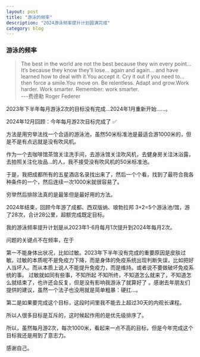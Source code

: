 ```yaml
---
layout: post
title: "游泳的频率"
description: "2024游泳频率提升计划圆满完成"
category: blog
---
```


### 游泳的频率

> The best in the world are not the best because they win every point... It’s because they know they’ll lose... again and again… and have learned how to deal with it.You accept it. Cry it out if you need to... then force a smile.You move on. Be relentless. Adapt and grow.Work harder. Work smarter. Remember: work smarter.  
> ---费德勒 Roger Federer



2023年下半年每月游泳2次的目标没有完成…2024年1月重新开始……。


2024年12月回顾：今年每月游2次目标完成了 ✅

方法是用穷举法找一个合适的游泳池，虽然50米标准池是最适合游1000米的，但是不是有点远就是没有吹风机。

作为一个去咖啡馆茶馆关注洗手间，去游泳馆关注吹风机，去健身房关注沐浴露，去拍照关注化妆品…的人，我不接受没有吹风机的50米标准池。

于是，我把成都所有的五星酒店名录找出来了，然后一个个看，找到了最符合我各种条件的一个，然后连续一次1000米就很容易了。

穷举然后排除法真的是最笨但是最好用的方法。


2024年结束，回顾今年游了成都、西双版纳、琅勃拉邦 3+2=5个游泳池/馆，游了28次，合计28公里，超额完成既定目标。

我的游泳频率提升计划是从2023年1-6月每月1次提升到2024年每月2次。

问题的关键点不在频率，在于

第一不能身体出状况，比如过敏。2023年下半年没有完成的重要原因是皮肤过敏。过敏的本质呢不是免疫力下降，而是身体的免疫系统出现判断失误，比如把好人当坏人。而从本质上说人不能提升免疫力，而是维持。或者说不要做破坏免疫系统的事。
过敏就如同有些事，不知所起 不知所终，不知道怎么就来了，不知道怎么就结束了，也许还会反复，但是没有影响我游泳了就算好了 。感谢去年朋友们提供的建议，虽然一个法子也没用就是简单粗暴：硬扛…。

第二是如果要完成这个目标，这段时间里我不能去上超过30天的内观长课程。

所以人很多目标是互斥的，这时候起作用的是优先级排序了。

所以，虽然每月游2次，每次1000米，看起来一点不高的目标，但是今年完成这个目标我还是用到了意志力。



感谢自己。



 

